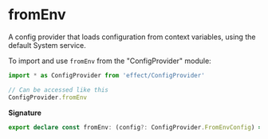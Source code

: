 # fromEnv

A config provider that loads configuration from context variables,
using the default System service.

To import and use `fromEnv` from the "ConfigProvider" module:

```ts
import * as ConfigProvider from 'effect/ConfigProvider'

// Can be accessed like this
ConfigProvider.fromEnv
```

**Signature**

```ts
export declare const fromEnv: (config?: ConfigProvider.FromEnvConfig) => ConfigProvider
```
